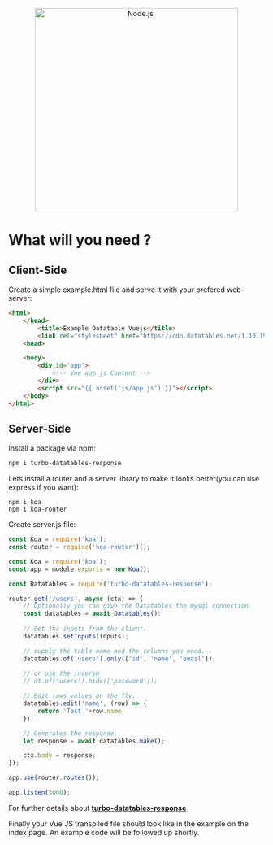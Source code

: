 <p align="center">
  <a href="https://nodejs.org/">
    <img
      alt="Node.js"
      src="https://nodejs.org/static/images/logo-light.svg"
      width="400"
    />
  </a>
</p>

# What will you need ?

## Client-Side

Create a simple example.html file and serve it with your prefered web-server:
```html
<html>
    </head>
        <title>Example Datatable Vuejs</title>
        <link rel="stylesheet" href="https://cdn.datatables.net/1.10.19/css/dataTables.bootstrap4.min.css">
    <head>

    <body>
        <div id="app">
            <!-- Vue app.js Content -->
        </div>
        <script src="{{ asset('js/app.js') }}"></script>
    </body>
</html>
```

## Server-Side

Install a package via npm:
```sh
npm i turbo-datatables-response
```

Lets install a router and a server library to make it looks better(you can use express if you want):
```
npm i koa
npm i koa-router
```

Create server.js file:
```js
const Koa = require('koa');
const router = require('koa-router')();

const Koa = require('koa');
const app = module.exports = new Koa();

const Datatables = require('turbo-datatables-response');

router.get('/users', async (ctx) => {
    // Optionally you can give the Datatables the mysql connection.
    const datatables = await Datatables();
    
    // Set the inputs from the client.
    datatables.setInputs(inputs);

    // supply the table name and the columns you need. 
    datatables.of('users').only(['id', 'name', 'email']);
    
    // or use the inverse
    // dt.of('users').hide(['password']);

    // Edit rows values on the fly.
    datatables.edit('name', (row) => {
        return 'Test '+row.name;
    });

    // Generates the response.
    let response = await datatables.make();

    ctx.body = response;
});

app.use(router.routes());

app.listen(3000);
```

For further details about **[turbo-datatables-response](https://github.com/edenreich/turbo-datatables-response)**

Finally your Vue JS transpiled file should look like in the example on the index page.
An example code will be followed up shortly.
